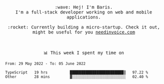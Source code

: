 <p align="center">
  <br><br>
  <samp>
    :wave: Hej! I'm Baris.
    <br>I'm a full-stack developer working on web and mobile applications.
       <br><br>:rocket: Currently building a micro-startup. Check it out, might be useful for you <a href="https://needinvoice.com/" target="_blank">needinvoice.com</a>

  </samp>
 <br><br><br>
</p>
<p align=center><samp>📊  This week I spent my time on</samp></p>


<!--START_SECTION:waka-->

```text
From: 29 May 2022 - To: 05 June 2022

TypeScript   19 hrs          ████████████████████████▒   97.22 %
Other        28 mins         ▓░░░░░░░░░░░░░░░░░░░░░░░░   02.40 %
```

<!--END_SECTION:waka-->


